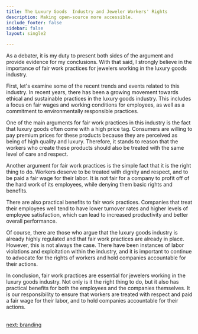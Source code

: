 ```yaml
---
title: The Luxury Goods  Industry and Jeweler Workers' Rights
description: Making open-source more accessible.
include_footer: false
sidebar: false
layout: single2

---
```



<p>
As a debater, it is my duty to present both sides of the argument and provide evidence for my conclusions. With that said, I strongly believe in the importance of fair work practices for jewelers working in the luxury goods industry.

First, let's examine some of the recent trends and events related to this industry. In recent years, there has been a growing movement towards ethical and sustainable practices in the luxury goods industry. This includes a focus on fair wages and working conditions for employees, as well as a commitment to environmentally responsible practices.

One of the main arguments for fair work practices in this industry is the fact that luxury goods often come with a high price tag. Consumers are willing to pay premium prices for these products because they are perceived as being of high quality and luxury. Therefore, it stands to reason that the workers who create these products should also be treated with the same level of care and respect.

Another argument for fair work practices is the simple fact that it is the right thing to do. Workers deserve to be treated with dignity and respect, and to be paid a fair wage for their labor. It is not fair for a company to profit off of the hard work of its employees, while denying them basic rights and benefits.

There are also practical benefits to fair work practices. Companies that treat their employees well tend to have lower turnover rates and higher levels of employee satisfaction, which can lead to increased productivity and better overall performance.

Of course, there are those who argue that the luxury goods industry is already highly regulated and that fair work practices are already in place. However, this is not always the case. There have been instances of labor violations and exploitation within the industry, and it is important to continue to advocate for the rights of workers and hold companies accountable for their actions.

In conclusion, fair work practices are essential for jewelers working in the luxury goods industry. Not only is it the right thing to do, but it also has practical benefits for both the employees and the companies themselves. It is our responsibility to ensure that workers are treated with respect and paid a fair wage for their labor, and to hold companies accountable for their actions.

<br>
<a href="https://workdojos.com/jeweler/branding">next: branding</a>
</p>